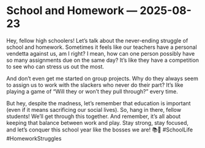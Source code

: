 # School and Homework — 2025-08-23

Hey, fellow high schoolers! Let’s talk about the never-ending struggle of school and homework. Sometimes it feels like our teachers have a personal vendetta against us, am I right? I mean, how can one person possibly have so many assignments due on the same day? It’s like they have a competition to see who can stress us out the most.

And don’t even get me started on group projects. Why do they always seem to assign us to work with the slackers who never do their part? It’s like playing a game of “Will they or won’t they pull through?” every time.

But hey, despite the madness, let’s remember that education is important (even if it means sacrificing our social lives). So, hang in there, fellow students! We’ll get through this together. And remember, it’s all about keeping that balance between work and play. Stay strong, stay focused, and let’s conquer this school year like the bosses we are! 📚🤘 #SchoolLife #HomeworkStruggles